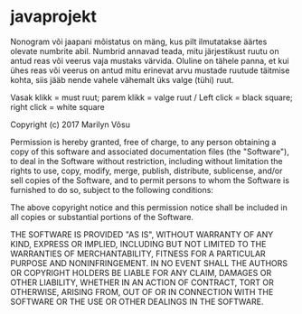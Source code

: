 # javaprojekt

Nonogram või jaapani mõistatus on mäng, kus pilt ilmutatakse äärtes olevate numbrite abil. Numbrid annavad teada, mitu järjestikust ruutu on antud reas või veerus vaja mustaks värvida. Oluline on tähele panna, et kui ühes reas või veerus on antud mitu erinevat arvu mustade ruutude täitmise kohta, siis jääb nende vahele vähemalt üks valge (tühi) ruut.

Vasak klikk = must ruut; parem klikk = valge ruut / Left click = black square; right click = white square

Copyright (c) 2017 Marilyn Võsu

Permission is hereby granted, free of charge, to any person obtaining a copy of this software and associated documentation files (the "Software"), to deal in the Software without restriction, including without limitation the rights to use, copy, modify, merge, publish, distribute, sublicense, and/or sell copies of the Software, and to permit persons to whom the Software is furnished to do so, subject to the following conditions:

The above copyright notice and this permission notice shall be included in all copies or substantial portions of the Software.

THE SOFTWARE IS PROVIDED "AS IS", WITHOUT WARRANTY OF ANY KIND, EXPRESS OR IMPLIED, INCLUDING BUT NOT LIMITED TO THE WARRANTIES OF MERCHANTABILITY, FITNESS FOR A PARTICULAR PURPOSE AND NONINFRINGEMENT. IN NO EVENT SHALL THE AUTHORS OR COPYRIGHT HOLDERS BE LIABLE FOR ANY CLAIM, DAMAGES OR OTHER LIABILITY, WHETHER IN AN ACTION OF CONTRACT, TORT OR OTHERWISE, ARISING FROM, OUT OF OR IN CONNECTION WITH THE SOFTWARE OR THE USE OR OTHER DEALINGS IN THE SOFTWARE. 
